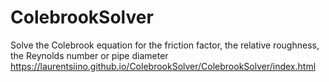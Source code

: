 # ColebrookSolver
Solve the Colebrook equation for the friction factor, the relative roughness, the Reynolds number or pipe diameter
https://laurentsiino.github.io/ColebrookSolver/ColebrookSolver/index.html
